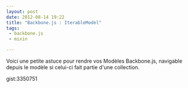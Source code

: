 ```yaml
---
layout: post
date: 2012-08-14 19:22
title: "Backbone.js : IterableModel"
tags:
 - backbone.js
 - mixin

---
```

Voici une petite astuce pour rendre vos Modèles Backbone.js, navigable depuis le modèle si celui-ci fait partie d'une collection.

gist:3350751

